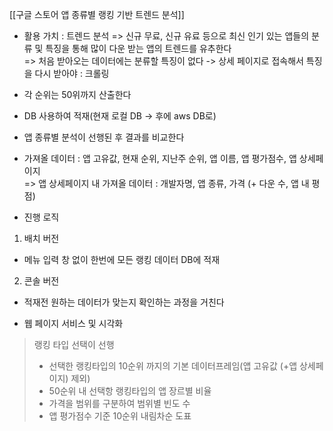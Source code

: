 [[구글 스토어 앱 종류별 랭킹 기반 트렌드 분석]]

- 활용 가치 : 트렌드 분석
    => 신규 무료, 신규 유료 등으로 최신 인기 있는 앱들의 분류 및 특징을 통해 많이 다운 받는 앱의 트렌드를 유추한다  
    => 처음 받아오는 데이터에는 분류할 특징이 없다 -> 상세 페이지로 접속해서 특징을 다시 받아야 : 크롤링
- 각 순위는 50위까지 산출한다
- DB 사용하여 적재(현재 로컬 DB -> 후에 aws DB로)

- 앱 종류별 분석이 선행된 후 결과를 비교한다

- 가져올 데이터 : 앱 고유값, 현재 순위, 지난주 순위, 앱 이름, 앱 평가점수, 앱 상세페이지  
    => 앱 상세페이지 내 가져올 데이터 : 개발자명, 앱 종류, 가격 (+ 다운 수, 앱 내 평점)

- 진행 로직
1) 배치 버전
- 메뉴 입력 창 없이 한번에 모든 랭킹 데이터 DB에 적재
2) 콘솔 버전
- 적재전 원하는 데이터가 맞는지 확인하는 과정을 거친다
 
- 웹 페이지 서비스 및 시각화
> 랭킹 타입 선택이 선행
> - 선택한 랭킹타입의 10순위 까지의 기본 데이터프레임(앱 고유값 (+앱 상세페이지) 제외)
> - 50순위 내 선택항 랭킹타입의 앱 장르별 비율
> - 가격을 범위를 구분하여 범위별 빈도 수
> - 앱 평가점수 기준 10순위 내림차순 도표

